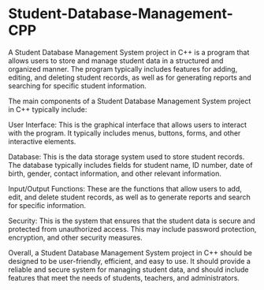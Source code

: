 # Student-Database-Management-CPP
A Student Database Management System project in C++ is a program that allows users to store and manage student data in a structured and organized manner. The program typically includes features for adding, editing, and deleting student records, as well as for generating reports and searching for specific student information.

The main components of a Student Database Management System project in C++ typically include:

User Interface: This is the graphical interface that allows users to interact with the program. It typically includes menus, buttons, forms, and other interactive elements.

Database: This is the data storage system used to store student records. The database typically includes fields for student name, ID number, date of birth, gender, contact information, and other relevant information.

Input/Output Functions: These are the functions that allow users to add, edit, and delete student records, as well as to generate reports and search for specific information.

Security: This is the system that ensures that the student data is secure and protected from unauthorized access. This may include password protection, encryption, and other security measures.

Overall, a Student Database Management System project in C++ should be designed to be user-friendly, efficient, and easy to use. It should provide a reliable and secure system for managing student data, and should include features that meet the needs of students, teachers, and administrators.
